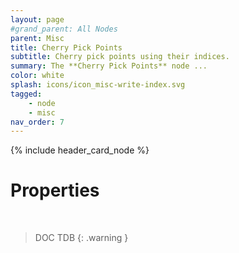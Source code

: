 ```yaml
---
layout: page
#grand_parent: All Nodes
parent: Misc
title: Cherry Pick Points
subtitle: Cherry pick points using their indices.
summary: The **Cherry Pick Points** node ...
color: white
splash: icons/icon_misc-write-index.svg
tagged: 
    - node
    - misc
nav_order: 7
---
```


{% include header_card_node %}

# Properties
<br>

> DOC TDB
{: .warning }